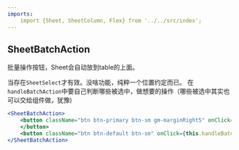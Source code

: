 ```yaml
---
imports:
    import {Sheet, SheetColumn, Flex} from '../../src/index';
---
```

## SheetBatchAction

批量操作按钮，Sheet会自动放到table的上面。

当存在`SheetSelect`才有效。没啥功能，纯粹一个位置约定而已。
在`handleBatchAction`中要自己判断哪些被选中，做想要的操作（哪些被选中其实也可以交给组件做，犹豫)

```jsx
<SheetBatchAction>
    <button className="btn btn-primary btn-sm gm-marginRight5" onClick={this.handleBatchAction}>批量操作
    </button>
    <button className="btn btn-default btn-sm" onClick={this.handleBatchAction}>批量操作2</button>
</SheetBatchAction>
```
